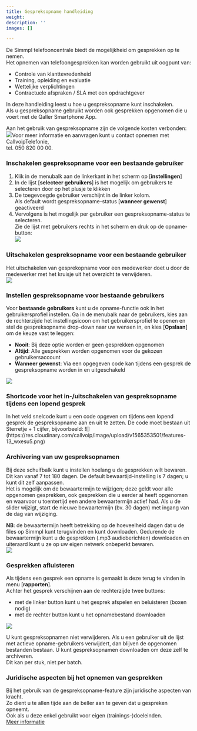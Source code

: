 ```yaml
---
title: Gespreksopname handleiding
weight: 
description: ''
images: []

---
```

De Simmpl telefooncentrale biedt de mogelijkheid om gesprekken op te nemen.  
Het opnemen van telefoongesprekken kan worden gebruikt uit oogpunt van:

* Controle van klanttevredenheid
* Training, opleiding en evaluatie
* Wettelijke verplichtingen
* Contractuele afspraken / SLA met een opdrachtgever

In deze handleiding leest u hoe u gespreksopname kunt inschakelen.  
Als u gespreksopname gebruikt worden ook gesprekken opgenomen die u voert met de Qaller Smartphone App.

Aan het gebruik van gespreksopname zijn de volgende kosten verbonden:  
![](https://res.cloudinary.com/callvoip/image/upload/v1565352588/features-7_xoo5gr.png)Voor meer informatie en aanvragen kunt u contact opnemen met CallvoipTelefonie,  
tel. 050 820 00 00.

<h3>Inschakelen gespreksopname voor een bestaande gebruiker</h3>

1. Klik in de menubalk aan de linkerkant in het scherm op \[**instellingen**\]
2. In de lijst \[**selecteer gebruikers**\] is het mogelijk om gebruikers te selecteren door op het plusje te klikken
3. De toegevoegde gebruiker verschijnt in de linker kolom.  
   Als default wordt gespreksopname-status \[**wanneer gewenst**\] geactiveerd
4. Vervolgens is het mogelijk per gebruiker een gespreksopname-status te selecteren.  
   Zie de lijst met gebruikers rechts in het scherm en druk op de opname-button:  
   ![](https://res.cloudinary.com/callvoip/image/upload/v1565352850/features-8_xxyggd.png)

<h3>Uitschakelen gespreksopname voor een bestaande gebruiker</h3>

Het uitschakelen van gesprekopname voor een medewerker doet u door de medewerker met het kruisje uit het overzicht te verwijderen.  
![](https://res.cloudinary.com/callvoip/image/upload/v1565352945/features-9_vhmijq.png)

<h3>Instellen gespreksopname voor bestaande gebruikers</h3>

Voor **bestaande** **gebruikers** kunt u de opname-functie ook in het gebruikersprofiel instellen. Ga in de menubalk naar de gebruikers, kies aan de rechterzijde het instellingsicoon om het gebruikersprofiel te openen en stel de gespreksopname drop-down naar uw wensen in, en kies \[**Opslaan**\] om de keuze vast te leggen:

* **Nooit**: Bij deze optie worden er geen gesprekken opgenomen
* **Altijd**: Alle gesprekken worden opgenomen voor de gekozen gebruikersaccount
* **Wanneer gewenst**: Via een opgegeven code kan tijdens een gesprek de gespreksopname worden in en uitgeschakeld

![](https://res.cloudinary.com/callvoip/image/upload/v1565353149/features-10_hpv3yd.png)

<h3>Shortcode voor het in-/uitschakelen van gespreksopname tijdens een lopend gesprek</h3>  
In het veld snelcode kunt u een code opgeven om tijdens een lopend gesprek de gespreksopname aan en uit te zetten. De code moet bestaan uit Sterretje + 1 cijfer, bijvoorbeeld:  
![](https://res.cloudinary.com/callvoip/image/upload/v1565353501/features-13_wxesu5.png)

<h3>Archivering van uw gespreksopnamen</h3>

Bij deze schuifbalk kunt u instellen hoelang u de gesprekken wilt bewaren. Dit kan vanaf 7 tot 180 dagen. De default bewaartijd-instelling is 7 dagen; u kunt dit zelf aanpassen.  
Het is mogelijk om de bewaartermijn te wijzigen; deze geldt voor alle opgenomen gesprekken, ook gesprekken die u eerder al heeft opgenomen en waarvoor u toentertijd een andere bewaartermijn actief had. Als u de slider wijzigt, start de nieuwe bewaartermijn (bv. 30 dagen) met ingang van de dag van wijziging.

**NB**: de bewaartermijn heeft betrekking op de hoeveelheid dagen dat u de files op Simmpl kunt terugvinden en kunt downloaden. Gedurende de bewaartermijn kunt u de gesprekken (.mp3 audioberichten) downloaden en uiteraard kunt u ze op uw eigen netwerk onbeperkt bewaren.  
![](https://res.cloudinary.com/callvoip/image/upload/v1565353361/features-12_aoaqhj.png)

<h3>Gesprekken afluisteren</h3>

Als tijdens een gesprek een opname is gemaakt is deze terug te vinden in menu \[**rapporten**\].  
Achter het gesprek verschijnen aan de rechterzijde twee buttons:

* met de linker button kunt u het gesprek afspelen en beluisteren (boxen nodig)
* met de rechter button kunt u het opnamebestand downloaden

![](https://res.cloudinary.com/callvoip/image/upload/v1565353501/features-13_wxesu5.png)

U kunt gespreksopnamen niet verwijderen. Als u een gebruiker uit de lijst met actieve opname-gebruikers verwijdert, dan blijven de opgenomen bestanden bestaan. U kunt gespreksopnamen downloaden om deze zelf te archiveren.  
Dit kan per stuk, niet per batch.

<h3>Juridische aspecten bij het opnemen van gesprekken</h3>

Bij het gebruik van de gespreksopname-feature zijn juridische aspecten van kracht.  
Zo dient u te allen tijde aan de beller aan te geven dat u gespreken opneemt.  
Ook als u deze enkel gebruikt voor eigen (trainings-)doeleinden.  
<a href="http://www.auditio.nl/auditio-paul-harts-juridische-aspecten-van-kwaliteitsmonitoring2007.html" target="_blank">Meer informatie</a>